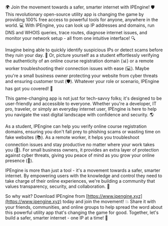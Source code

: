 🌍 Join the movement towards a safer, smarter internet with IPEngine! 🛡️ This revolutionary open-source utility app is changing the game by providing 100% free access to powerful tools for anyone, anywhere in the world. 💻 With IPEngine, you can look up IP addresses and domains, run DNS and WHOIS queries, trace routes, diagnose internet issues, and monitor your network setup - all from one intuitive interface! 🔍

Imagine being able to quickly identify suspicious IPs or detect scams before they ruin your day. 🚨 Or, picture yourself as a student effortlessly verifying the authenticity of an online course registration domain (📊) or a remote worker troubleshooting their connection issues with ease (💻). Maybe you're a small business owner protecting your website from cyber threats and ensuring customer trust (🛡️). Whatever your role or scenario, IPEngine has got you covered! 🌈

This game-changing app is not just for tech-savvy folks; it's designed to be user-friendly and accessible to everyone. Whether you're a developer, IT pro, traveler, or simply an everyday internet user, IPEngine is here to help you navigate the vast digital landscape with confidence and security. 🌎

As a student, IPEngine can help you verify online course registration domains, ensuring you don't fall prey to phishing scams or wasting time on fake websites (📚). As a remote worker, it helps you troubleshoot connection issues and stay productive no matter where your work takes you (💼). For small business owners, it provides an extra layer of protection against cyber threats, giving you peace of mind as you grow your online presence (💸).

IPEngine is more than just a tool - it's a movement towards a safer, smarter internet. By empowering users with the knowledge and control they need to take charge of their online experiences, we're building a community that values transparency, security, and collaboration. 🌈

So why wait? Download IPEngine from [https://www.ipengine.xyz](https://www.ipengine.xyz) today and join the movement! 💥 Share it with your friends, communities, and online groups to help spread the word about this powerful utility app that's changing the game for good. Together, let's build a safer, smarter internet - one IP at a time! 🚀